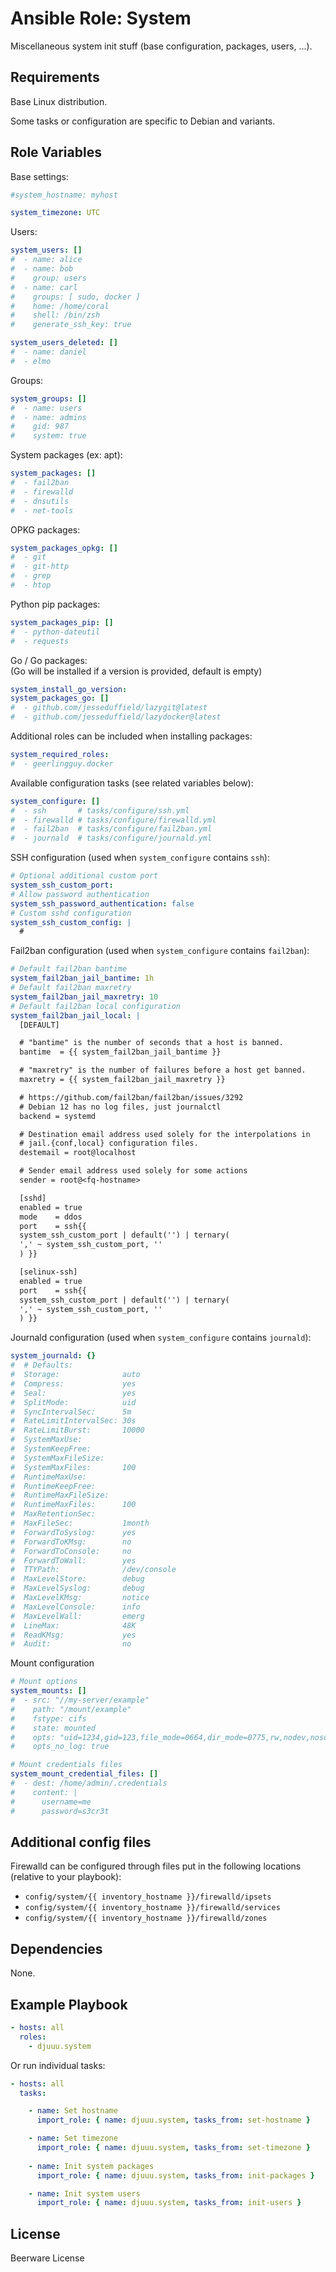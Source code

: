 Ansible Role: System
====================

Miscellaneous system init stuff (base configuration, packages, users, ...).

Requirements
------------

Base Linux distribution.

Some tasks or configuration are specific to Debian and variants.

Role Variables
--------------

Base settings:

```yaml
#system_hostname: myhost

system_timezone: UTC
```

Users:

```yaml
system_users: []
#  - name: alice
#  - name: bob
#    group: users
#  - name: carl
#    groups: [ sudo, docker ]
#    home: /home/coral
#    shell: /bin/zsh
#    generate_ssh_key: true

system_users_deleted: []
#  - name: daniel
#  - elmo
```

Groups:

```yaml
system_groups: []
#  - name: users
#  - name: admins
#    gid: 987
#    system: true
```

System packages (ex: apt):

```yaml
system_packages: []
#  - fail2ban
#  - firewalld
#  - dnsutils
#  - net-tools
```

OPKG packages:

```yaml
system_packages_opkg: []
#  - git
#  - git-http
#  - grep
#  - htop
```

Python pip packages:

```yaml
system_packages_pip: []
#  - python-dateutil
#  - requests
```

Go / Go packages:  
(Go will be installed if a version is provided, default is empty)

```yaml
system_install_go_version:
system_packages_go: []
#  - github.com/jesseduffield/lazygit@latest
#  - github.com/jesseduffield/lazydocker@latest
```

Additional roles can be included when installing packages:
```yaml
system_required_roles:
#  - geerlingguy.docker
```

Available configuration tasks (see related variables below):

```yaml
system_configure: []
#  - ssh       # tasks/configure/ssh.yml
#  - firewalld # tasks/configure/firewalld.yml
#  - fail2ban  # tasks/configure/fail2ban.yml
#  - journald  # tasks/configure/journald.yml
```

SSH configuration (used when `system_configure` contains `ssh`):

```yaml
# Optional additional custom port
system_ssh_custom_port:
# Allow password authentication
system_ssh_password_authentication: false
# Custom sshd configuration
system_ssh_custom_config: |
  # 
```

Fail2ban configuration (used when `system_configure` contains `fail2ban`):

```yaml
# Default fail2ban bantime
system_fail2ban_jail_bantime: 1h
# Default fail2ban maxretry
system_fail2ban_jail_maxretry: 10
# Default fail2ban local configuration
system_fail2ban_jail_local: |
  [DEFAULT]

  # "bantime" is the number of seconds that a host is banned.
  bantime  = {{ system_fail2ban_jail_bantime }}

  # "maxretry" is the number of failures before a host get banned.
  maxretry = {{ system_fail2ban_jail_maxretry }}

  # https://github.com/fail2ban/fail2ban/issues/3292
  # Debian 12 has no log files, just journalctl
  backend = systemd

  # Destination email address used solely for the interpolations in
  # jail.{conf,local} configuration files.
  destemail = root@localhost

  # Sender email address used solely for some actions
  sender = root@<fq-hostname>

  [sshd]
  enabled = true
  mode    = ddos
  port    = ssh{{
  system_ssh_custom_port | default('') | ternary(
  ',' ~ system_ssh_custom_port, ''
  ) }}

  [selinux-ssh]
  enabled = true
  port    = ssh{{
  system_ssh_custom_port | default('') | ternary(
  ',' ~ system_ssh_custom_port, ''
  ) }}
```

Journald configuration (used when `system_configure` contains `journald`):

```yaml
system_journald: {}
#  # Defaults:
#  Storage:              auto
#  Compress:             yes
#  Seal:                 yes
#  SplitMode:            uid
#  SyncIntervalSec:      5m
#  RateLimitIntervalSec: 30s
#  RateLimitBurst:       10000
#  SystemMaxUse:
#  SystemKeepFree:
#  SystemMaxFileSize:
#  SystemMaxFiles:       100
#  RuntimeMaxUse:
#  RuntimeKeepFree:
#  RuntimeMaxFileSize:
#  RuntimeMaxFiles:      100
#  MaxRetentionSec:
#  MaxFileSec:           1month
#  ForwardToSyslog:      yes
#  ForwardToKMsg:        no
#  ForwardToConsole:     no
#  ForwardToWall:        yes
#  TTYPath:              /dev/console
#  MaxLevelStore:        debug
#  MaxLevelSyslog:       debug
#  MaxLevelKMsg:         notice
#  MaxLevelConsole:      info
#  MaxLevelWall:         emerg
#  LineMax:              48K
#  ReadKMsg:             yes
#  Audit:                no
```

Mount configuration

```yaml
# Mount options
system_mounts: []
#  - src: "//my-server/example"
#    path: "/mount/example"
#    fstype: cifs
#    state: mounted
#    opts: "uid=1234,gid=123,file_mode=0664,dir_mode=0775,rw,nodev,nosuid,noexec,credentials=/home/admin/.credentials,iocharset=utf8"
#    opts_no_log: true

# Mount credentials files
system_mount_credential_files: []
#  - dest: /home/admin/.credentials
#    content: |
#      username=me
#      password=s3cr3t
```

Additional config files
-----------------------

Firewalld can be configured through files put in the following locations (relative to your playbook):

- `config/system/{{ inventory_hostname }}/firewalld/ipsets` 
- `config/system/{{ inventory_hostname }}/firewalld/services` 
- `config/system/{{ inventory_hostname }}/firewalld/zones`

Dependencies
------------

None.

Example Playbook
----------------

```yaml
- hosts: all
  roles:
    - djuuu.system
```

Or run individual tasks:

```yaml
- hosts: all
  tasks:

    - name: Set hostname
      import_role: { name: djuuu.system, tasks_from: set-hostname }

    - name: Set timezone
      import_role: { name: djuuu.system, tasks_from: set-timezone }
        
    - name: Init system packages
      import_role: { name: djuuu.system, tasks_from: init-packages }

    - name: Init system users
      import_role: { name: djuuu.system, tasks_from: init-users }
```

License
-------

Beerware License
